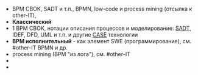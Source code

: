 - BPM CBOK, SADT и т.п., BPMN, low-code и process mining (отсылка к other-IT),
- **Классический**
- 1 BPM CBOK, нотации описания процессов и моделирование: [SADT](https://studfile.net/preview/4339471/page:33), IDEF, DFD, UML и т.п. и другие [CASE](http://www.interface.ru/home.asp?artId=2806) технологии
- **BPM исполнительный** - как элемент SWE (программирование), см. #other-IT BPMN и др.
- process mining (BPM "из лога"), см. #other-IT
-
-